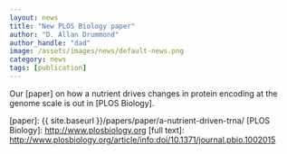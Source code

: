 ```yaml
---
layout: news
title: "New PLOS Biology paper"
author: "D. Allan Drummond"
author_handle: "dad"
image: /assets/images/news/default-news.png
category: news
tags: [publication]
---
```

Our [paper] on how a nutrient drives changes in protein encoding at the genome scale is out in [PLOS Biology].

[paper]: {{ site.baseurl }}/papers/paper/a-nutrient-driven-trna/
[PLOS Biology]: http://www.plosbiology.org
[full text]: http://www.plosbiology.org/article/info:doi/10.1371/journal.pbio.1002015